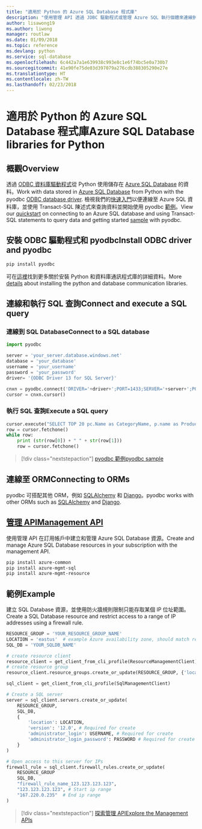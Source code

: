 ```yaml
---
title: "適用於 Python 的 Azure SQL Database 程式庫"
description: "使用管理 API 透過 JDBC 驅動程式或管理 Azure SQL 執行個體來連線到 Azure SQL 資料庫。"
author: lisawong19
ms.author: liwong
manager: routlaw
ms.date: 01/09/2018
ms.topic: reference
ms.devlang: python
ms.service: sql-database
ms.openlocfilehash: 6c442a7a1e639938c993e8c1e6f74bc5e0a730b7
ms.sourcegitcommit: 41e90fe75de03d397079a276cdb388305290e27e
ms.translationtype: HT
ms.contentlocale: zh-TW
ms.lasthandoff: 02/23/2018
---
```

# <a name="azure-sql-database-libraries-for-python"></a><span data-ttu-id="b596a-103">適用於 Python 的 Azure SQL Database 程式庫</span><span class="sxs-lookup"><span data-stu-id="b596a-103">Azure SQL Database libraries for Python</span></span>

## <a name="overview"></a><span data-ttu-id="b596a-104">概觀</span><span class="sxs-lookup"><span data-stu-id="b596a-104">Overview</span></span>

<span data-ttu-id="b596a-105">透過 [ODBC 資料庫驅動程式](https://github.com/mkleehammer/pyodbc/wiki/Drivers-and-Driver-Managers)從 Python 使用儲存在 [Azure SQL Database](/azure/sql-database/sql-database-technical-overview) 的資料。</span><span class="sxs-lookup"><span data-stu-id="b596a-105">Work with data stored in [Azure SQL Database](/azure/sql-database/sql-database-technical-overview) from Python with the pyodbc [ODBC database driver](https://github.com/mkleehammer/pyodbc/wiki/Drivers-and-Driver-Managers).</span></span> <span data-ttu-id="b596a-106">檢視我們的[快速入門](https://docs.microsoft.com/azure/sql-database/sql-database-connect-query-python)以便連線至 Azure SQL 資料庫，並使用 Transact-SQL 陳述式來查詢資料並開始使用 pyodbc [範例](https://github.com/mkleehammer/pyodbc/wiki/Getting-started)。</span><span class="sxs-lookup"><span data-stu-id="b596a-106">View our [quickstart](https://docs.microsoft.com/azure/sql-database/sql-database-connect-query-python) on connecting to an Azure SQL database and using Transact-SQL statements to query data and getting started [sample](https://github.com/mkleehammer/pyodbc/wiki/Getting-started) with pyodbc.</span></span>

## <a name="install-odbc-driver-and-pyodbc"></a><span data-ttu-id="b596a-107">安裝 ODBC 驅動程式和 pyodbc</span><span class="sxs-lookup"><span data-stu-id="b596a-107">Install ODBC driver and pyodbc</span></span>

```bash
pip install pyodbc
```
<span data-ttu-id="b596a-108">可在[這裡](https://docs.microsoft.com/azure/sql-database/sql-database-connect-query-python#install-the-python-and-database-communication-libraries)找到更多關於安裝 Python 和資料庫通訊程式庫的詳細資料。</span><span class="sxs-lookup"><span data-stu-id="b596a-108">More [details](https://docs.microsoft.com/azure/sql-database/sql-database-connect-query-python#install-the-python-and-database-communication-libraries) about installing the python and database communication libraries.</span></span>

## <a name="connect-and-execute-a-sql-query"></a><span data-ttu-id="b596a-109">連線和執行 SQL 查詢</span><span class="sxs-lookup"><span data-stu-id="b596a-109">Connect and execute a SQL query</span></span>

### <a name="connect-to-a-sql-database"></a><span data-ttu-id="b596a-110">連線到 SQL Database</span><span class="sxs-lookup"><span data-stu-id="b596a-110">Connect to a SQL database</span></span>

```python
import pyodbc

server = 'your_server.database.windows.net'
database = 'your_database'
username = 'your_username'
password = 'your_password'
driver= '{ODBC Driver 13 for SQL Server}'

cnxn = pyodbc.connect('DRIVER='+driver+';PORT=1433;SERVER='+server+';PORT=1443;DATABASE='+database+';UID='+username+';PWD='+ password)
cursor = cnxn.cursor()
```

### <a name="execute-a-sql-query"></a><span data-ttu-id="b596a-111">執行 SQL 查詢</span><span class="sxs-lookup"><span data-stu-id="b596a-111">Execute a SQL query</span></span>

```python
cursor.execute("SELECT TOP 20 pc.Name as CategoryName, p.name as ProductName FROM [SalesLT].[ProductCategory] pc JOIN [SalesLT].[Product] p ON pc.productcategoryid = p.productcategoryid")
row = cursor.fetchone()
while row:
    print (str(row[0]) + " " + str(row[1]))
    row = cursor.fetchone()
```

> [!div class="nextstepaction"]
> [<span data-ttu-id="b596a-112">pyodbc 範例</span><span class="sxs-lookup"><span data-stu-id="b596a-112">pyodbc sample</span></span>](https://github.com/mkleehammer/pyodbc/wiki/Getting-started)

## <a name="connecting-to-orms"></a><span data-ttu-id="b596a-113">連線至 ORM</span><span class="sxs-lookup"><span data-stu-id="b596a-113">Connecting to ORMs</span></span>

<span data-ttu-id="b596a-114">pyodbc 可搭配其他 ORM，例如 [SQLAlchemy](http://docs.sqlalchemy.org/en/latest/dialects/mssql.html?highlight=pyodbc#module-sqlalchemy.dialects.mssql.pyodbc) 和 [Django](https://github.com/lionheart/django-pyodbc/)。</span><span class="sxs-lookup"><span data-stu-id="b596a-114">pyodbc works with other ORMs such as [SQLAlchemy](http://docs.sqlalchemy.org/en/latest/dialects/mssql.html?highlight=pyodbc#module-sqlalchemy.dialects.mssql.pyodbc) and [Django](https://github.com/lionheart/django-pyodbc/).</span></span> 

## <a name="management-apipythonapioverviewazuresqlmanagement"></a>[<span data-ttu-id="b596a-115">管理 API</span><span class="sxs-lookup"><span data-stu-id="b596a-115">Management API</span></span>](/python/api/overview/azure/sql/management)

<span data-ttu-id="b596a-116">使用管理 API 在訂用帳戶中建立和管理 Azure SQL Database 資源。</span><span class="sxs-lookup"><span data-stu-id="b596a-116">Create and manage Azure SQL Database resources in your subscription with the management API.</span></span> 

```bash
pip install azure-common
pip install azure-mgmt-sql
pip install azure-mgmt-resource
```

## <a name="example"></a><span data-ttu-id="b596a-117">範例</span><span class="sxs-lookup"><span data-stu-id="b596a-117">Example</span></span>

<span data-ttu-id="b596a-118">建立 SQL Database 資源，並使用防火牆規則限制只能存取某個 IP 位址範圍。</span><span class="sxs-lookup"><span data-stu-id="b596a-118">Create a SQL Database resource and restrict access to a range of IP addresses using a firewall rule.</span></span>

```python
RESOURCE_GROUP = 'YOUR_RESOURCE_GROUP_NAME'
LOCATION = 'eastus'  # example Azure availability zone, should match resource group
SQL_DB = 'YOUR_SQLDB_NAME'

# create resource client
resource_client = get_client_from_cli_profile(ResourceManagementClient)
# create resource group
resource_client.resource_groups.create_or_update(RESOURCE_GROUP, {'location': LOCATION})

sql_client = get_client_from_cli_profile(SqlManagementClient)

# Create a SQL server
server = sql_client.servers.create_or_update(
    RESOURCE_GROUP,
    SQL_DB,
    {
        'location': LOCATION,
        'version': '12.0', # Required for create
        'administrator_login': USERNAME, # Required for create
        'administrator_login_password': PASSWORD # Required for create
    }
)

# Open access to this server for IPs
firewall_rule = sql_client.firewall_rules.create_or_update(
    RESOURCE_GROUP
    SQL_DB,
    "firewall_rule_name_123.123.123.123",
    "123.123.123.123", # Start ip range
    "167.220.0.235"  # End ip range
)
```
> [!div class="nextstepaction"]
> [<span data-ttu-id="b596a-119">探索管理 API</span><span class="sxs-lookup"><span data-stu-id="b596a-119">Explore the Management APIs</span></span>](/python/api/overview/azure/sql/management)

